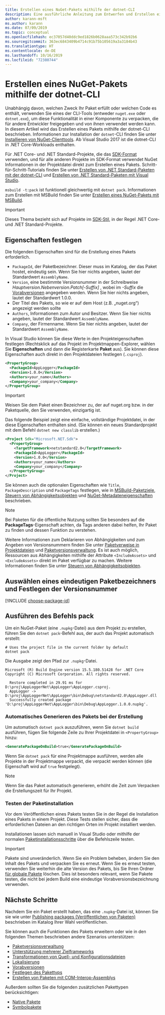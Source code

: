 ```yaml
---
title: Erstellen eines NuGet-Pakets mithilfe der dotnet-CLI
description: Eine ausführliche Anleitung zum Entwerfen und Erstellen eines NuGet-Pakets, einschließlich der wichtigsten Entscheidungspunkte wie Dateien und Versionsverwaltung
author: karann-msft
ms.author: karann
ms.date: 07/09/2019
ms.topic: conceptual
ms.openlocfilehash: ec37057d40ddc9ed1826b0628aaa573c342b92b6
ms.sourcegitcommit: 363ec6843409b4714c91b75b105619a3a3184b43
ms.translationtype: HT
ms.contentlocale: de-DE
ms.lasthandoff: 10/16/2019
ms.locfileid: "72380744"
---
```

# <a name="create-a-nuget-package-using-the-dotnet-cli"></a>Erstellen eines NuGet-Pakets mithilfe der dotnet-CLI

Unabhängig davon, welchen Zweck Ihr Paket erfüllt oder welchen Code es enthält, verwenden Sie eines der CLI-Tools (entweder `nuget.exe` oder `dotnet.exe`), um diese Funktionalität in einer Komponente zu verpacken, die für andere Entwickler freigegeben und von ihnen verwendet werden kann. In diesem Artikel wird das Erstellen eines Pakets mithilfe der dotnet-CLI beschrieben. Informationen zur Installation der `dotnet`-CLI finden Sie unter [Installieren von NuGet-Clienttools](../install-nuget-client-tools.md). Ab Visual Studio 2017 ist die dotnet-CLI in .NET Core-Workloads enthalten.

Für .NET Core- und .NET Standard-Projekte, die das [SDK-Format](../resources/check-project-format.md) verwenden, und für alle anderen Projekte im SDK-Format verwendet NuGet Informationen in der Projektdatei direkt zum Erstellen eines Pakets. Schritt-für-Schritt-Tutorials finden Sie unter [Erstellen von .NET Standard-Paketen mit der dotnet-CLI](../quickstart/create-and-publish-a-package-using-the-dotnet-cli.md) und [Erstellen von .NET Standard-Paketen mit Visual Studio](../quickstart/create-and-publish-a-package-using-visual-studio.md).

`msbuild -t:pack` ist funktionell gleichwertig mit `dotnet pack`. Informationen zum Erstellen mit MSBuild finden Sie unter [Erstellen eines NuGet-Pakets mit MSBuild](creating-a-package-msbuild.md).

> [!IMPORTANT]
> Dieses Thema bezieht sich auf Projekte im [SDK-Stil](../resources/check-project-format.md), in der Regel .NET Core- und .NET Standard-Projekte.

## <a name="set-properties"></a>Eigenschaften festlegen

Die folgenden Eigenschaften sind für die Erstellung eines Pakets erforderlich.

- `PackageId`, der Paketbezeichner. Dieser muss im Katalog, der das Paket hostet, eindeutig sein. Wenn Sie hier nichts angeben, lautet der Standardwert `AssemblyName`.
- `Version`, eine bestimmte Versionsnummer in der Schreibweise *Hauptversion.Nebenversion.Patch[-Suffix]* , wobei im *-Suffix* die [Vorabversionen](prerelease-packages.md) angegeben werden. Wenn Sie hier nichts angeben, lautet der Standardwert 1.0.0.
- Der Titel des Pakets, so wie er auf dem Host (z.B. „nuget.org“) angezeigt werden sollte
- `Authors`, Informationen zum Autor und Besitzer. Wenn Sie hier nichts angeben, lautet der Standardwert `AssemblyName`.
- `Company`, der Firmenname. Wenn Sie hier nichts angeben, lautet der Standardwert `AssemblyName`.

In Visual Studio können Sie diese Werte in den Projekteigenschaften festlegen (Rechtsklick auf das Projekt im Projektmappen-Explorer, wählen Sie **Eigenschaften** und dann die Registerkarte **Paket** aus). Sie können diese Eigenschaften auch direkt in den Projektdateien festlegen (`.csproj`).

```xml
<PropertyGroup>
  <PackageId>AppLogger</PackageId>
  <Version>1.0.0</Version>
  <Authors>your_name</Authors>
  <Company>your_company</Company>
</PropertyGroup>
```

> [!Important]
> Weisen Sie dem Paket einen Bezeichner zu, der auf nuget.org bzw. in der Paketquelle, den Sie verwenden, einzigartig ist.

Das folgende Beispiel zeigt eine einfache, vollständige Projektdatei, in der diese Eigenschaften enthalten sind. (Sie können ein neues Standardprojekt mit dem Befehl `dotnet new classlib` erstellen.)

```xml
<Project Sdk="Microsoft.NET.Sdk">
  <PropertyGroup>
    <TargetFramework>netstandard2.0</TargetFramework>
    <PackageId>AppLogger</PackageId>
    <Version>1.0.0</Version>
    <Authors>your_name</Authors>
    <Company>your_company</Company>
  </PropertyGroup>
</Project>
```

Sie können auch die optionalen Eigenschaften wie `Title`, `PackageDescription` und `PackageTags` festlegen, wie in [MSBuild-Paketziele](../reference/msbuild-targets.md#pack-target), [Steuern von Abhängigkeitsobjekten](../consume-packages/package-references-in-project-files.md#controlling-dependency-assets) und [NuGet-Metadateneigenschaften](/dotnet/core/tools/csproj#nuget-metadata-properties) beschrieben.

> [!NOTE]
> Bei Paketen für die öffentliche Nutzung sollten Sie besonders auf die **PackageTags**-Eigenschaft achten, da Tags anderen dabei helfen, Ihr Paket zu finden und dessen Funktion zu verstehen.

Weitere Informationen zum Deklarieren von Abhängigkeiten und zum Angeben von Versionsnummern finden Sie unter [Paketverweise in Projektdateien](../consume-packages/package-references-in-project-files.md) und [Paketversionsverwaltung](../concepts/package-versioning.md). Es ist auch möglich, Ressourcen aus Abhängigkeiten mithilfe der Attribute `<IncludeAssets>` und `<ExcludeAssets>` direkt im Paket verfügbar zu machen. Weitere Informationen finden Sie unter [Steuern von Abhängigkeitsobjekten](../consume-packages/package-references-in-project-files.md#controlling-dependency-assets).

## <a name="choose-a-unique-package-identifier-and-set-the-version-number"></a>Auswählen eines eindeutigen Paketbezeichners und Festlegen der Versionsnummer

[!INCLUDE [choose-package-id](includes/choose-package-id.md)]

## <a name="run-the-pack-command"></a>Ausführen des Befehls pack

Um ein NuGet-Paket (eine `.nupkg`-Datei) aus dem Projekt zu erstellen, führen Sie den `dotnet pack`-Befehl aus, der auch das Projekt automatisch erstellt:

```cli
# Uses the project file in the current folder by default
dotnet pack
```

Die Ausgabe zeigt den Pfad zur `.nupkg`-Datei.

```output
Microsoft (R) Build Engine version 15.5.180.51428 for .NET Core
Copyright (C) Microsoft Corporation. All rights reserved.

  Restore completed in 29.91 ms for D:\proj\AppLoggerNet\AppLogger\AppLogger.csproj.
  AppLogger -> D:\proj\AppLoggerNet\AppLogger\bin\Debug\netstandard2.0\AppLogger.dll
  Successfully created package 'D:\proj\AppLoggerNet\AppLogger\bin\Debug\AppLogger.1.0.0.nupkg'.
```

### <a name="automatically-generate-package-on-build"></a>Automatisches Generieren des Pakets bei der Erstellung

Um automatisch `dotnet pack` auszuführen, wenn Sie `dotnet build` ausführen, fügen Sie folgende Zeile zu Ihrer Projektdatei in `<PropertyGroup>` hinzu:

```xml
<GeneratePackageOnBuild>true</GeneratePackageOnBuild>
```

Wenn Sie `dotnet pack` für eine Projektmappe ausführen, werden alle Projekte in der Projektmappe verpackt, die verpackt werden können (die Eigenschaft [<IsPackable>](/dotnet/core/tools/csproj#nuget-metadata-properties) wird auf `true` festgelegt).

> [!NOTE]
> Wenn Sie das Paket automatisch generieren, erhöht die Zeit zum Verpacken die Erstellungszeit für Ihr Projekt.

### <a name="test-package-installation"></a>Testen der Paketinstallation

Vor dem Veröffentlichen eines Pakets testen Sie in der Regel die Installation eines Pakets in einem Projekt. Diese Tests stellen sicher, dass die erforderlichen Dateien an den richtigen Orten im Projekt installiert werden.

Installationen lassen sich manuell in Visual Studio oder mithilfe der normalen [Paketinstallationsschritte](../consume-packages/overview-and-workflow.md#ways-to-install-a-nuget-package) über die Befehlszeile testen.

> [!IMPORTANT]
> Pakete sind unveränderlich. Wenn Sie ein Problem beheben, ändern Sie den Inhalt des Pakets und verpacken Sie es erneut. Wenn Sie es erneut testen, verwenden Sie weiterhin die alte Version des Pakets, bis Sie Ihren Ordner [für globale Pakete](../consume-packages/managing-the-global-packages-and-cache-folders.md#clearing-local-folders) löschen. Dies ist besonders relevant, wenn Sie Pakete testen, die nicht bei jedem Build eine eindeutige Vorabversionsbezeichnung verwenden.

## <a name="next-steps"></a>Nächste Schritte

Nachdem Sie ein Paket erstellt haben, das eine `.nupkg`-Datei ist, können Sie sie wie unter [Publishing packages (Veröffentlichen von Paketen)](../nuget-org/publish-a-package.md) beschrieben im Katalog Ihrer Wahl veröffentlichen.

Sie können auch die Funktionen des Pakets erweitern oder wie in den folgenden Themen beschrieben andere Szenarios unterstützen:

- [Paketversionsverwaltung](../concepts/package-versioning.md)
- [Unterstützung mehrerer Zielframeworks](../create-packages/multiple-target-frameworks-project-file.md)
- [Transformationen von Quell- und Konfigurationsdateien](../create-packages/source-and-config-file-transformations.md)
- [Lokalisierung](../create-packages/creating-localized-packages.md)
- [Vorabversionen](../create-packages/prerelease-packages.md)
- [Festlegen des Pakettyps](../create-packages/set-package-type.md)
- [Erstellen von Paketen mit COM-Interop-Assemblys](../create-packages/author-packages-with-COM-interop-assemblies.md)

Außerdem sollten Sie die folgenden zusätzlichen Pakettypen berücksichtigen:

- [Native Pakete](../guides/native-packages.md)
- [Symbolpakete](../create-packages/symbol-packages-snupkg.md)
